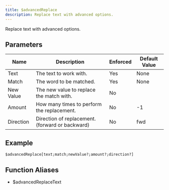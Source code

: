 ```yaml
---
title: $advancedReplace
description: Replace text with advanced options.
---
```


Replace text with advanced options.
## Parameters
|   Name    |                   Description                   | Enforced | Default Value |
|-----------|-------------------------------------------------|----------|---------------|
| Text      | The text to work with.                          | Yes      | None          |
| Match     | The word to be matched.                         | Yes      | None          |
| New Value | The new value to replace the match with.        | No       |               |
| Amount    | How many times to perform the replacement.      | No       |            -1 |
| Direction | Direction of replacement. (forward or backward) | No       | fwd           |
## Example
```eats
$advancedReplace[text;match;newValue?;amount?;direction?]
```
## Function Aliases
- $advancedReplaceText